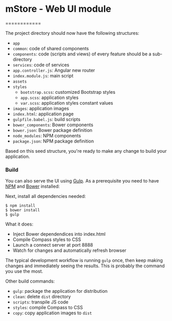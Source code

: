 # mStore - Web UI module
============

The project directory should now have the following structures:

* `app`
 * `common`: code of shared components
 * `components`: code (scripts and views) of every feature should be a sub-directory
 * `services`: code of services
 * `app.controller.js`: Angular new router
 * `index.module.js`: main script
* `assets`
 * `styles`
   * `bootstrap.scss`: customized Bootstrap styles
   * `app.scss`: application styles
   * `var.scss`: application styles constant values
 * `images`: application images
* `index.html`: application page
* `gulpfile.babel.js`: build scripts
* `bower_components`: Bower components
* `bower.json`: Bower package definition
* `node_modules`: NPM components
* `package.json`: NPM package definition

Based on this seed structure, you're ready to make any change to build your application.

### Build

You can also serve the UI using [Gulp](http://gulpjs.com/). As a prerequisite you need to have [NPM](https://nodejs.org/download/) and [Bower](http://bower.io/#install-bower) installed:

Next, install all dependencies needed:

```
$ npm install
$ bower install
$ gulp
```

What it does:

* Inject Bower dependendices into index.html
* Compile Compass styles to CSS
* Launch a connect server at port 8888
* Watch for changes and automatically refresh browser

The typical development workflow is running `gulp` once, then keep making changes and immediately seeing the results. This is probably the command you use the most.

Other build commands:

* `gulp`: package the application for distribution
 * `clean`: delete `dist` directory
 * `scripts`: transpile JS code
 * `styles`: compile Compass to CSS
 * `copy`: copy application images to `dist`